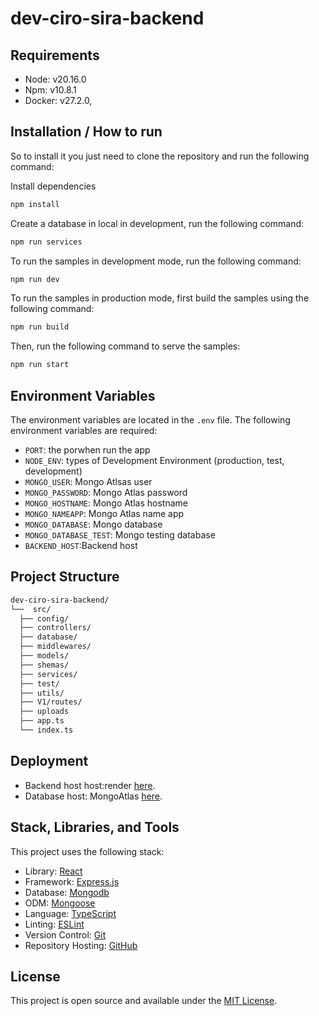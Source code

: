 # dev-ciro-sira-backend

## Requirements

- Node: v20.16.0
- Npm: v10.8.1
- Docker: v27.2.0,

## Installation / How to run

So to install it you just need to clone the repository and run the following command:

Install dependencies

```bash
npm install
```

Create a database in local in development, run the following command:

```bash
npm run services
```

To run the samples in development mode, run the following command:

```bash
npm run dev
```

To run the samples in production mode, first build the samples using the following command:

```bash
npm run build
```

Then, run the following command to serve the samples:

```bash
npm run start
```

## Environment Variables

The environment variables are located in the `.env` file. The following environment variables are required:

- `PORT`: the porwhen run the app
- `NODE_ENV`: types of Development Environment (production, test, development)
- `MONGO_USER`: Mongo Atlsas user
- `MONGO_PASSWORD`: Mongo Atlas password
- `MONGO_HOSTNAME`: Mongo Atlas hostname
- `MONGO_NAMEAPP`: Mongo Atlas name app
- `MONGO_DATABASE`: Mongo database
- `MONGO_DATABASE_TEST`: Mongo testing database
- `BACKEND_HOST`:Backend host


## Project Structure

```bash
dev-ciro-sira-backend/
└──  src/
  ├── config/
  ├── controllers/
  ├── database/
  ├── middlewares/
  ├── models/
  ├── shemas/
  ├── services/
  ├── test/
  ├── utils/
  ├── V1/routes/
  ├── uploads
  ├── app.ts
  └── index.ts
```

## Deployment

- Backend host host:render [here](https://render.com/).
- Database host: MongoAtlas [here](https://www.mongodb.com/).

## Stack, Libraries, and Tools

This project uses the following stack:

- Library: [React](https://reactjs.org/)
- Framework: [Express.js](expressjs.com)
- Database: [Mongodb](expressjs.com)
- ODM: [Mongoose](expressjs.com)
- Language: [TypeScript](https://www.typescriptlang.org/)
- Linting: [ESLint](https://eslint.org/)
- Version Control: [Git](https://git-scm.com/)
- Repository Hosting: [GitHub](https://github.com/)

## License

This project is open source and available under the [MIT License](LICENSE).
